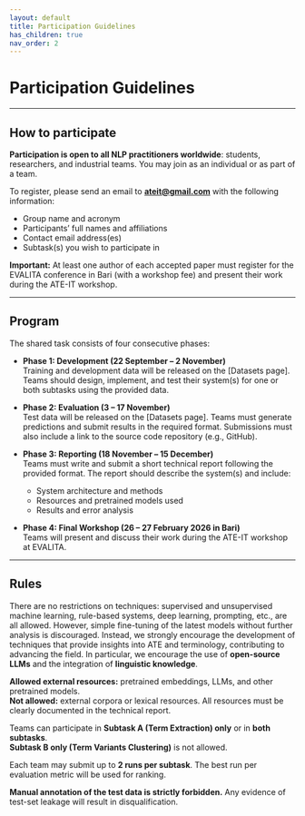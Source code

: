 ```yaml
---
layout: default
title: Participation Guidelines
has_children: true
nav_order: 2
---
```


# Participation Guidelines

---
## How to participate

**Participation is open to all NLP practitioners worldwide**: students, researchers, and industrial teams. You may join as an individual or as part of a team.

To register, please send an email to **ateit@gmail.com** with the following information:
- Group name and acronym
- Participants’ full names and affiliations
- Contact email address(es)
- Subtask(s) you wish to participate in

**Important:** At least one author of each accepted paper must register for the EVALITA conference in Bari (with a workshop fee) and present their work during the ATE-IT workshop.

---
## Program

The shared task consists of four consecutive phases:

- **Phase 1: Development (22 September – 2 November)**  
  Training and development data will be released on the [Datasets page]. Teams should design, implement, and test their system(s) for one or both subtasks using the provided data.

- **Phase 2: Evaluation (3 – 17 November)**  
  Test data will be released on the [Datasets page]. Teams must generate predictions and submit results in the required format. Submissions must also include a link to the source code repository (e.g., GitHub).

- **Phase 3: Reporting (18 November – 15 December)**  
  Teams must write and submit a short technical report following the provided format. The report should describe the system(s) and include:
  - System architecture and methods
  - Resources and pretrained models used
  - Results and error analysis

- **Phase 4: Final Workshop (26 – 27 February 2026 in Bari)**  
  Teams will present and discuss their work during the ATE-IT workshop at EVALITA.

---
## Rules

There are no restrictions on techniques: supervised and unsupervised machine learning, rule-based systems, deep learning, prompting, etc., are all allowed. However, simple fine-tuning of the latest models without further analysis is discouraged. Instead, we strongly encourage the development of techniques that provide insights into ATE and terminology, contributing to advancing the field. In particular, we encourage the use of **open-source LLMs** and the integration of **linguistic knowledge**.

**Allowed external resources:** pretrained embeddings, LLMs, and other pretrained models.<br>
**Not allowed:** external corpora or lexical resources. All resources must be clearly documented in the technical report.

Teams can participate in **Subtask A (Term Extraction) only** or in **both subtasks**.<br>
**Subtask B only (Term Variants Clustering)** is not allowed.

Each team may submit up to **2 runs per subtask**. The best run per evaluation metric will be used for ranking.

**Manual annotation of the test data is strictly forbidden.** Any evidence of test-set leakage will result in disqualification.

